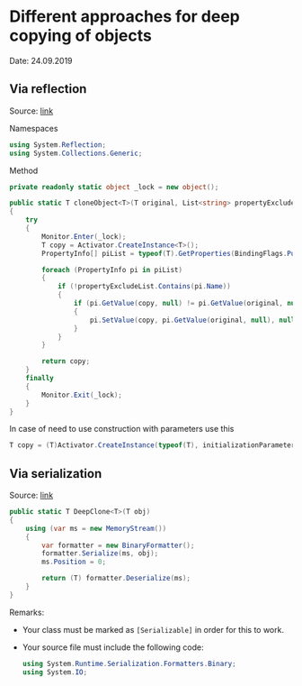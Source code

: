 
# Different approaches for deep copying of objects

Date: 24.09.2019



## Via reflection

Source: [link](https://stackoverflow.com/questions/13198658/deep-copy-using-reflection-in-an-extension-method-for-silverlight)

Namespaces

```C#
using System.Reflection;
using System.Collections.Generic;
```



Method

```C#
private readonly static object _lock = new object();

public static T cloneObject<T>(T original, List<string> propertyExcludeList)
{
	try
	{
		Monitor.Enter(_lock);
		T copy = Activator.CreateInstance<T>();
		PropertyInfo[] piList = typeof(T).GetProperties(BindingFlags.Public | BindingFlags.NonPublic | BindingFlags.Instance);

		foreach (PropertyInfo pi in piList)
		{
			if (!propertyExcludeList.Contains(pi.Name))
			{
				if (pi.GetValue(copy, null) != pi.GetValue(original, null))
				{
					pi.SetValue(copy, pi.GetValue(original, null), null);
				}
			}
		}

		return copy;
	}
	finally
	{
		Monitor.Exit(_lock);
	}
}
```



In case of need to use construction with parameters use this

```C#
T copy = (T)Activator.CreateInstance(typeof(T), initializationParameters);
```



## Via serialization

Source: [link](https://stackoverflow.com/questions/129389/how-do-you-do-a-deep-copy-of-an-object-in-net-c-specifically)

```C#
public static T DeepClone<T>(T obj)
{
    using (var ms = new MemoryStream())
    {
        var formatter = new BinaryFormatter();
        formatter.Serialize(ms, obj);
        ms.Position = 0;

        return (T) formatter.Deserialize(ms);
    }
}
```

Remarks:

- Your class must be marked as `[Serializable]` in order for this to work.  

- Your source file must include the following code:

  ```C#
  using System.Runtime.Serialization.Formatters.Binary;
  using System.IO;
  ```

  
